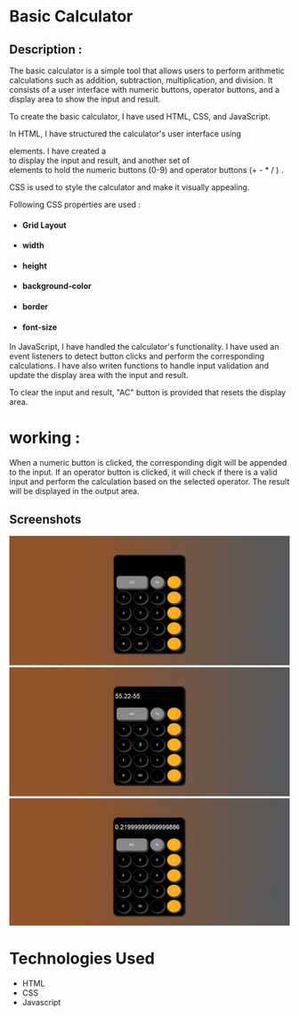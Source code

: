 # Basic Calculator

## Description :
The basic calculator is a simple tool that allows users to perform arithmetic calculations such as addition, subtraction, multiplication, and division. It consists of a user interface with numeric buttons, operator buttons, and a display area to show the input and result.

To create the basic calculator, I have used HTML, CSS, and JavaScript.

In HTML, I have structured the calculator's user interface using <div> elements. I have created a <div> to display the input and result, and another set of <div> elements to hold the numeric buttons (0-9) and operator buttons (+  -  *  / ) .

CSS is used to style the calculator and make it visually appealing. 


Following CSS properties are used :
 -   ####  Grid Layout
 -   ####  width
 -   ####  height
 -   ####  background-color
 -   ####  border
 -   ####  font-size 


In JavaScript, I have handled the calculator's functionality. I have used an event listeners to detect button clicks and perform the corresponding calculations. I have also writen functions to handle input validation and update the display area with the input and result.

To clear the input and result, "AC" button is provided  that resets the display area.


# working :
When a numeric button is clicked, the corresponding digit will be appended to the input. If an operator button is clicked, it will check if there is a valid input and perform the calculation based on the selected operator. The result will be displayed in the output area.


## Screenshots

![App Screenshot](screenshots/screenshot1.jpg)
![App Screenshot](screenshots/screenshot2.jpg)
![App Screenshot](screenshots/screenshot3.jpg)




# Technologies Used

- HTML
- CSS
- Javascript
